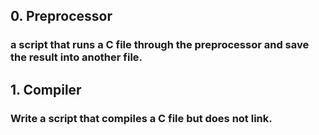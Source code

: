 ## 0. Preprocessor
### a script that runs a C file through the preprocessor and save the result into another file.

## 1. Compiler
### Write a script that compiles a C file but does not link.
